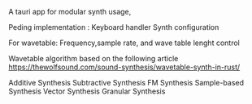 A tauri app for modular synth usage, 

Peding implementation :
Keyboard handler
Synth configuration

For wavetable: Frequency,sample rate, and wave table lenght control

Wavetable algorithm based on the following article https://thewolfsound.com/sound-synthesis/wavetable-synth-in-rust/

Additive Synthesis
Subtractive Synthesis
FM Synthesis
Sample-based Synthesis
Vector Synthesis
Granular Synthesis

